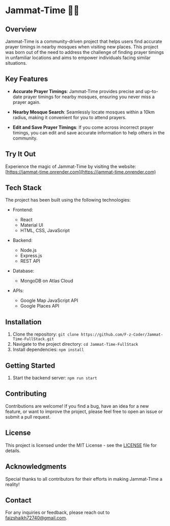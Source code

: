 # Jammat-Time 🕌🌟

## Overview

Jammat-Time is a community-driven project that helps users find accurate prayer timings in nearby mosques when visiting new places. This project was born out of the need to address the challenge of finding prayer timings in unfamiliar locations and aims to empower individuals facing similar situations.

## Key Features

- **Accurate Prayer Timings**: Jammat-Time provides precise and up-to-date prayer timings for nearby mosques, ensuring you never miss a prayer again.

- **Nearby Mosque Search**: Seamlessly locate mosques within a 10km radius, making it convenient for you to attend prayers.

- **Edit and Save Prayer Timings**: If you come across incorrect prayer timings, you can edit and save accurate information to help others in the community.

## Try It Out

Experience the magic of Jammat-Time by visiting the website: [https://jammat-time.onrender.com](https://jammat-time.onrender.com)

## Tech Stack

The project has been built using the following technologies:

- Frontend:

  - React
  - Material UI
  - HTML, CSS, JavaScript

- Backend:

  - Node.js
  - Express.js
  - REST API

- Database:

  - MongoDB on Atlas Cloud

- APIs:
  - Google Map JavaScript API
  - Google Places API

## Installation

1. Clone the repository: `git clone https://github.com/F-z-Coder/Jammat-Time-FullStack.git`
2. Navigate to the project directory: `cd Jammat-Time-FullStack`
3. Install dependencies: `npm install`

## Getting Started

1. Start the backend server: `npm run start`

## Contributing

Contributions are welcome! If you find a bug, have an idea for a new feature, or want to improve the project, please feel free to open an issue or submit a pull request.

## License

This project is licensed under the MIT License - see the [LICENSE](LICENSE) file for details.

## Acknowledgments

Special thanks to all contributors for their efforts in making Jammat-Time a reality!

## Contact

For any inquiries or feedback, please reach out to faizshaikh72740@gmail.com.
